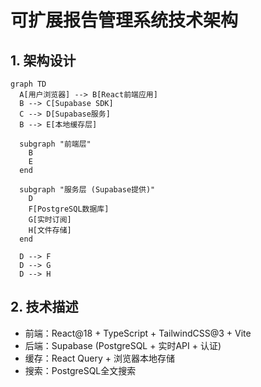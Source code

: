 # 可扩展报告管理系统技术架构

## 1. 架构设计

```mermaid
graph TD
  A[用户浏览器] --> B[React前端应用]
  B --> C[Supabase SDK]
  C --> D[Supabase服务]
  B --> E[本地缓存层]
  
  subgraph "前端层"
    B
    E
  end
  
  subgraph "服务层 (Supabase提供)"
    D
    F[PostgreSQL数据库]
    G[实时订阅]
    H[文件存储]
  end
  
  D --> F
  D --> G
  D --> H
```

## 2. 技术描述

- 前端：React@18 + TypeScript + TailwindCSS@3 + Vite
- 后端：Supabase (PostgreSQL + 实时API + 认证)
- 缓存：React Query + 浏览器本地存储
- 搜索：PostgreSQL全文搜索 
